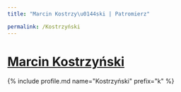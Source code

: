 ```yaml
---
title: "Marcin Kostrzy\u0144ski | Patromierz"

permalink: /Kostrzyński
---
```


# [Marcin Kostrzyński](https://patronite.pl/Kostrzyński)

{% include profile.md name="Kostrzyński" prefix="k" %}
